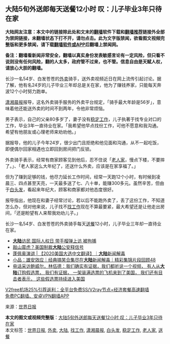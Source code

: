  <h2>大陆5旬外送郎每天送餐12小时 叹：儿子毕业3年只待在家</h2> <p class="notice"><b>大陆网友注意：本文中的链接除此处和文末的<a href="https://github.com/bannedbook/fanqiang" >翻墙</a>软件下载和<a href="https://github.com/killgcd/justmysocks/blob/master/README.md">翻墙推荐</a>链接外全部为禁网链接，未翻墙状态下打不开，请勿点击。此为文字版禁闻，欲看图文视频完整版和更多禁闻，请下载<a href="https://github.com/bannedbook/fanqiang">翻墙软件或APP</a>后翻墙上禁闻网。</p><p>备注：翻墙看新闻非常安全，翻墙以真实身份发表敏感言论有一定风险，但只看不说则没有任何风险，翻的人太多，政府管不过来，也不管。信息自由是天赋人权，请放心大胆的翻墙。</b></p>  <div class="entry"> <p id="conimg">长沙一名54岁、白发苍苍的<a href="https://www.bannedbook.org/bnews/tag/%E5%A4%96%E5%8D%96/" class="st_tag internal_tag" rel="tag" title="标签 外卖 下的日志">外卖</a>骑手，送外卖视频近日在网上流传引起讨论。据了解，他有名24岁的儿子毕业三年却总是关在家，他为了赚钱养家，只能每天奔波12个小时努力跑单。</p> <p><a href="https://www.bannedbook.org/bnews/tag/%e6%bd%87%e6%b9%98%e6%99%a8%e6%8a%a5/" class="st_tag internal_tag" rel="tag" title="标签 潇湘晨报 下的日志">潇湘晨报</a>报导，这名外卖骑手服务的外卖平台规定，「骑手最大年龄是56岁」，意味着他还能送外卖的时间不到两年，令他非常烦恼。</p> <p>男子表示，自己的父亲80多岁了，妻子没有<a href="https://www.bannedbook.org/bnews/tag/%E7%A8%B3%E5%AE%9A%E5%B7%A5%E4%BD%9C/" class="st_tag internal_tag" rel="tag" title="标签 稳定工作 下的日志">稳定工作</a>，儿子执著于找专业对口的工作，毕业3年一直待业在家。「我希望他早点找份工作，可他不愿意和我沟通。希望有他朋友或心理老师来劝劝他。」</p>  <p>据报导，他的儿子今年24岁，很少出门且拒绝和他见面和沟通，从不一起吃饭，即便偶尔回家相遇也立即回到房间把门反锁。</p> <p>外卖骑手表示，经常有商家顾客见到他后，忍不住说「<a href="https://www.bannedbook.org/bnews/tag/%E8%80%81%E4%BA%BA%E5%AE%B6/" class="st_tag internal_tag" rel="tag" title="标签 老人家 下的日志">老人家</a>，慢点下楼，不要摔了。」、「老人家这么大年纪了，还送什么外卖，应该是在家享福了。」</p> <p>但为了赚到足够的钱，他尽力延长工作时间，经常一天跑12个小时，有时候到凌晨三、四点甚至天亮，一天最多送了七、八十单，能赚300多元。虽然辛苦，但由于<a href="https://www.bannedbook.org/bnews/tag/%E7%99%BD%E5%A4%B4%E5%8F%91/" class="st_tag internal_tag" rel="tag" title="标签 白头发 下的日志">白头发</a>，看起来年纪大，顾客和商家都对他态度很好。</p>  <p>报导指出，他现在和妻子经常讨论，若以后不能跑外卖了，丢了这份工作，不知道怎么办，但对他来说，儿子找不<a href="https://www.bannedbook.org/bnews/tag/%E6%89%BE%E5%B7%A5%E4%BD%9C/" class="st_tag internal_tag" rel="tag" title="标签 找工作 下的日志">找工作</a>现在不算最要紧，最大希望还是让他走出房间，「还是盼望有人来帮我劝劝儿子。」</p> <p>长沙一名54岁、白发苍苍的外卖骑手每天<a href="https://www.bannedbook.org/bnews/tag/%E9%80%81%E9%A4%90/" class="st_tag internal_tag" rel="tag" title="标签 送餐 下的日志">送餐</a>12小时，儿子毕业三年却一直待业在家。</p> <ul class='op-related-articles' title='相关阅读'> <li><a href='https://www.bannedbook.org/bnews/cbnews/20201212/1446465.html' target='_blank'><b>大陆</b>访民 国际人权日 带手榴弹上访 被拘捕</a></li> <li><a href='https://www.bannedbook.org/bnews/cbnews/20201212/1446432.html' target='_blank'>敲山震虎？美国制裁<b>大陆</b>公安释信号</a></li> <li><a href='https://www.bannedbook.org/bnews/bannedvideo/20201212/1446359.html' target='_blank'>蓬佩奥演讲 | 【2020美国大选中文翻译】｜<b>大陆</b>新闻解毒</a></li> <li><a href='https://www.bannedbook.org/bnews/yule/20201212/1446325.html' target='_blank'>小品：雄安效应｜经典搞笑合集尽在<b>大陆</b>新闻解毒｜精彩集锦片段回顾48</a></li> <li><a href='https://www.bannedbook.org/bnews/bannedvideo/20201212/1446243.html' target='_blank'>电话采访鲍威尔，林伍德：我们确实有证据，我们都听说一个视频， 有人从<b>大陆</b>订购假选票， 我们有证据， 一架装满选票的飞机来到了美国， 我们还有目击者表示， 这些假选票持续进入美国</a></li> </ul> <p class="texttj"> <a href="https://github.com/bannedbook/fanqiang/wiki/V2ray%E6%9C%BA%E5%9C%BA" target="_blank">V2free机场25%引荐返利：全平台免费SS/V2ray节点+经济套餐高速翻墙</a><br/> <a href="https://github.com/bannedbook/fanqiang/wiki/%E7%A6%81%E9%97%BB%E7%BD%91%E5%AE%89%E5%8D%93%E7%BF%BB%E5%A2%99%E6%96%B0%E9%97%BBAPP" target="_blank">免费PC翻墙、安卓VPN翻墙APP</a></p><p> 来源：<a href="https://www.bannedbook.org/bnews/tag/%e4%b8%96%e7%95%8c%e6%97%a5%e6%8a%a5/" class="st_tag internal_tag" rel="tag" title="标签 世界日报 下的日志">世界日报</a> </p> <a name='sharetosocial'></a>       <div><b>本文的图文或视频完整版</b>：<a href='https://www.bannedbook.org/bnews/cbnews/20201213/1446759.html'>大陆5旬外送郎每天送餐12小时 叹：儿子毕业3年只待在家</a></div>  </div><!--END ENTRY--> <div class="postfooter"> <div>本文标签：<a href="https://www.bannedbook.org/bnews/tag/%e4%b8%96%e7%95%8c%e6%97%a5%e6%8a%a5/" rel="tag">世界日报</a>, <a href="https://www.bannedbook.org/bnews/tag/%E5%A4%96%E5%8D%96/" rel="tag">外卖</a>, <a href="https://www.bannedbook.org/bnews/tag/%e5%a4%a7%e9%99%86/" rel="tag">大陆</a>, <a href="https://www.bannedbook.org/bnews/tag/%E6%89%BE%E5%B7%A5%E4%BD%9C/" rel="tag">找工作</a>, <a href="https://www.bannedbook.org/bnews/tag/%e6%bd%87%e6%b9%98%e6%99%a8%e6%8a%a5/" rel="tag">潇湘晨报</a>, <a href="https://www.bannedbook.org/bnews/tag/%E7%99%BD%E5%A4%B4%E5%8F%91/" rel="tag">白头发</a>, <a href="https://www.bannedbook.org/bnews/tag/%E7%A8%B3%E5%AE%9A%E5%B7%A5%E4%BD%9C/" rel="tag">稳定工作</a>, <a href="https://www.bannedbook.org/bnews/tag/%E8%80%81%E4%BA%BA%E5%AE%B6/" rel="tag">老人家</a>, <a href="https://www.bannedbook.org/bnews/tag/%E9%80%81%E9%A4%90/" rel="tag">送餐</a></div>  </div><!--END POSTFOOTER--> 
